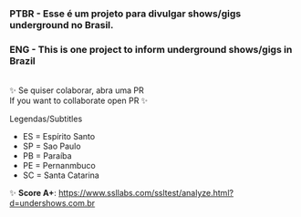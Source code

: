 ### **PTBR** - Esse é um projeto para divulgar shows/gigs underground no Brasil.

### **ENG** - This is one project to inform underground shows/gigs in Brazil
\
✨ Se quiser colaborar, abra uma PR  
If you want to collaborate open PR ✨

Legendas/Subtitles
- ES = Espírito Santo
- SP = Sao Paulo
- PB = Paraíba
- PE = Pernanmbuco
- SC = Santa Catarina

✨ **Score A+**: https://www.ssllabs.com/ssltest/analyze.html?d=undershows.com.br